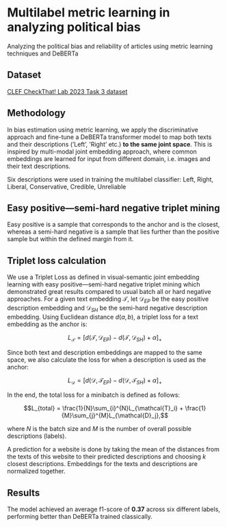 
# Multilabel metric learning in analyzing political bias
Analyzing the political bias and reliability of articles using metric learning techniques and DeBERTa

## Dataset
[CLEF CheckThat! Lab 2023 Task 3 dataset](https://gitlab.com/checkthat_lab/clef2023-checkthat-lab/-/tree/main/task3y)

## Methodology
In bias estimation using metric learning, we apply the
discriminative approach and fine-tune a DeBERTa transformer
model to map both texts and their descriptions (’Left’, ’Right’
etc.) **to the same joint space**. This is inspired by multi-modal
joint embedding approach, where common embeddings are
learned for input from different domain, i.e. images and their
text descriptions.

Six descriptions were used in training the multilabel classifier: Left, Right, Liberal, Conservative, Credible, Unreliable

## Easy positive&mdash;semi-hard negative triplet mining
Easy positive is a sample that corresponds to the anchor and is the closest, whereas a semi-hard negative is a sample that lies further than the positive sample but within the defined margin from it.

## Triplet loss calculation
We use a Triplet Loss as defined in visual-semantic joint embedding learning with easy positive&mdash;semi-hard negative triplet mining which demonstrated great results compared to usual batch all or hard negative approaches. For a given text embedding $\mathcal{T}$, let $`\mathcal{D}_{EP}`$ be the easy positive description embedding and $`\mathcal{D}_{SH}`$ be the semi-hard negative description embedding. Using Euclidean distance $d(a,b)$, a triplet loss for a text embedding as the anchor is:
```math
L_{\mathcal{T}} = [d(\mathcal{T},\mathcal{D}_{EP})-d(\mathcal{T},\mathcal{D}_{SH})+\alpha]_+
```

Since both text and description embeddings are mapped to the same space, we also calculate the loss for when a description is used as the anchor:
```math
L_{\mathcal{D}} = [d(\mathcal{D},\mathcal{T}_{EP})-d(\mathcal{D},\mathcal{T}_{SH})+\alpha]_+
```

In the end, the total loss for a minibatch is defined as follows:
```math
L_{total} = \frac{1}{N}\sum_{i}^{N}L_{\mathcal{T}_i} + \frac{1}{M}\sum_{j}^{M}L_{\mathcal{D}_j},
```
where $N$ is the batch size and $M$ is the number of overall possible descriptions (labels).

A prediction for a website is done by taking the mean of the distances from the texts of this website to their predicted descriptions and choosing _k_ closest descriptions. Embeddings for the texts and descriptions are normalized together.


## Results
The model achieved an average f1-score of **0.37** across six different labels, performing better than DeBERTa trained classically.
